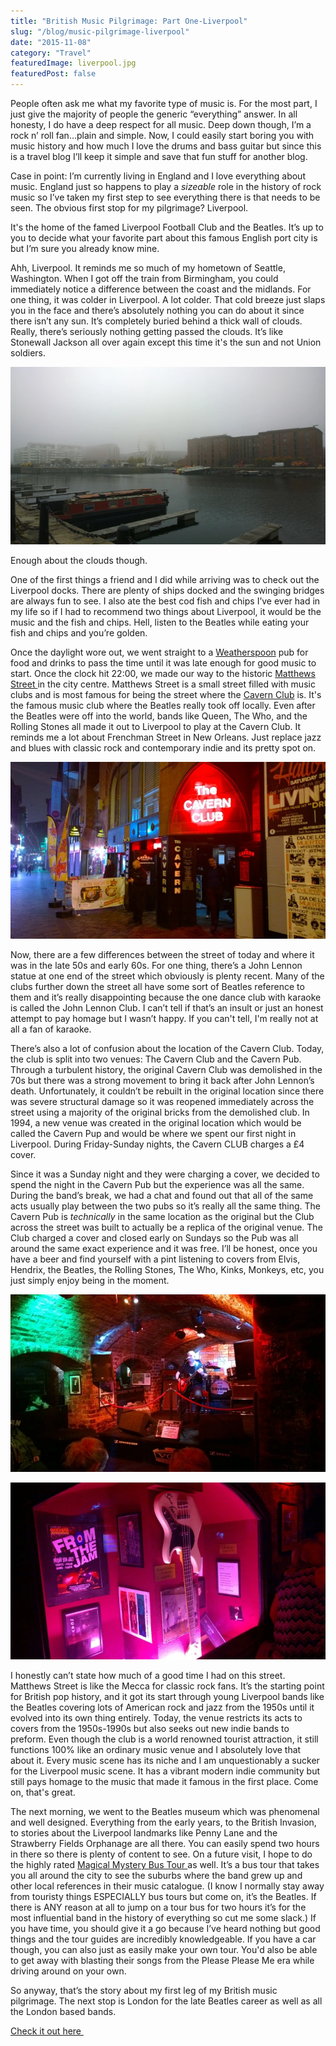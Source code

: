 ```yaml
---
title: "British Music Pilgrimage: Part One-Liverpool"
slug: "/blog/music-pilgrimage-liverpool"
date: "2015-11-08"
category: "Travel"
featuredImage: liverpool.jpg
featuredPost: false
---
```

People often ask me what my favorite type of music is. For the most part, I just give the majority of people the generic “everything” answer. In all honesty, I do have a deep respect for all music. Deep down though, I’m a rock n’ roll fan…plain and simple. Now, I could easily start boring you with music history and how much I love the drums and bass guitar but since this is a travel blog I’ll keep it simple and save that fun stuff for another blog.

Case in point: I’m currently living in England and I love everything about music. England just so happens to play a <em>sizeable</em> role in the history of rock music so I’ve taken my first step to see everything there is that needs to be seen. The obvious first stop for my pilgrimage?&nbsp;Liverpool.

It's the home of the famed Liverpool Football Club and the Beatles. It’s up to you to decide what your favorite part about this famous English port city is but I’m sure you already know mine.

Ahh, Liverpool. It reminds me so much of my hometown of Seattle, Washington. When I got off the train from Birmingham, you could immediately notice a difference between the coast and the midlands. For one thing, it was colder in Liverpool. A lot colder. That cold breeze just slaps you in the face and there’s absolutely nothing you can do about it since there isn’t any sun. It’s completely buried behind a thick wall of clouds. Really, there’s seriously nothing getting passed the clouds. It’s like Stonewall Jackson all over again except this time it's the sun and not Union soldiers.

![See the top of the Echo Wheel? Me neither](./liverpool-docks.webp)

Enough about the clouds though.

One of the first things a friend and I did while arriving was to check out the Liverpool docks. There are plenty of ships docked and the swinging bridges are always fun to see. I also ate the best cod fish and chips I’ve ever had in my life so if I had to recommend two things about Liverpool, it would be the music and the fish and chips. Hell, listen to the Beatles while eating your fish and chips and you’re golden.

Once the daylight wore out, we went straight to a <a href="http://www.jdwetherspoon.co.uk/" target="_blank">Weatherspoon</a> pub for food and drinks to pass the time until it was late enough for good music to start. Once the clock hit 22:00, we made our way to the historic <a href="http://www.mathew.st/" target="_blank">Matthews Street </a>in the city centre. Matthews Street is a small street filled with music clubs and is most famous for being the street where the <a href="http://www.cavernclub.org/" target="_blank">Cavern Club</a> is. It's the famous music club where the Beatles really took off locally. Even after the Beatles were off into the world, bands like Queen, The Who, and the Rolling Stones all made it out to Liverpool to play at the Cavern Club. It reminds me a lot about Frenchman Street in New Orleans. Just replace jazz and blues with classic rock and contemporary indie and its pretty spot on.

![The Cavern Club on a Sunday night](./cavern-club.webp)

Now, there are a few differences between the street of today and where it was in the late 50s and early 60s. For one thing, there’s a John Lennon statue at one end of the street which obviously is plenty recent. Many of the clubs further down the street all have some sort of Beatles reference to them and it’s really disappointing because the one dance club with karaoke is called the John Lennon Club. I can’t tell if that’s an insult or just an honest attempt to pay homage but I wasn’t happy. If you can't tell, I'm really not at all a fan of karaoke.

There’s also a lot of confusion about the location of the Cavern Club. Today, the club is split into two venues: The Cavern Club and the Cavern Pub. Through a turbulent history, the original Cavern Club was demolished in the 70s but there was a strong movement to bring it back after John Lennon’s death. Unfortunately, it couldn’t be rebuilt in the original location since there was severe structural damage so it was reopened immediately across the street using a majority of the original bricks from the demolished club. In 1994, a new venue was created in the original location which would be called the Cavern Pup and would be where we spent our first night in Liverpool. During Friday-Sunday nights, the Cavern CLUB charges a £4 cover.

Since it was a Sunday night and they were charging a cover, we decided to spend the night in the Cavern Pub but the experience was all the same. During the band’s break, we had a chat and found out that all of the same acts usually play between the two pubs so it’s really all the same thing. The Cavern Pub is <em>technically</em> in the same location as the original but the Club across the street was built to actually be a replica of the original venue. The Club charged a cover and closed early on Sundays so the Pub was all around the same exact experience and it was free. I’ll be honest, once you have a beer and find yourself with a pint listening to covers from Elvis, Hendrix, the Beatles, the Rolling Stones, The Who, Kinks, Monkeys, etc, you just simply enjoy being in the moment.

![Live music starts everyday at noon at The Cavern Club](./cavern-club-interior.webp)

![Bass guitar on display from Bruce Foxton of The Jam: One of the most influential rock bands from the London area.](./cavern-club-showcase.webp)

I honestly can’t state how much of a good time I had on this street. Matthews Street is like the Mecca for classic rock fans. It’s the starting point for British pop history, and it got its start through young Liverpool bands like the Beatles covering lots of American rock and jazz from the 1950s until it evolved into its own thing entirely. Today, the venue restricts its acts to covers from the 1950s-1990s but also seeks out new indie bands to preform. Even though the club is a world renowned tourist attraction, it still functions 100% like an ordinary music venue and I absolutely love that about it. Every music scene has its niche and I am unquestionably a sucker for the Liverpool music scene. It has a vibrant modern indie community but still pays homage to the music that made it famous in the first place. Come on, that's great.

The next morning, we went to the Beatles museum which was phenomenal and well designed. Everything from the early years, to the British Invasion, to stories about the Liverpool landmarks like Penny Lane and the Strawberry Fields Orphanage are all there. You can easily spend two hours in there so there is plenty of content to see. On a future visit, I hope to do the highly rated <a href="http://www.cavernclub.org/the-magical-mystery-tour/" target="_blank">Magical Mystery Bus Tour </a>as well. It’s a bus tour that takes you all around the city to see the suburbs where the band grew up and other local references in their music catalogue. (I know I normally stay away from touristy things ESPECIALLY bus tours but come on, it’s the Beatles. If there is ANY reason at all to jump on a tour bus for two hours it’s for the most influential band in the history of everything so cut me some slack.) If you have time, you should give it a go because I’ve heard nothing but good things and the tour guides are incredibly knowledgeable. If you have a car though, you can also just as easily make your own tour. You'd also be able to get away with blasting their songs from the Please Please Me era while driving around on your own.

So anyway, that’s the story about my first leg of my British music pilgrimage. The next stop is London for the late Beatles career as well as all the London based bands.

<a href="http://theladstravelguide.com/2015/12/30/british-music-pilgrimage-part-2-london/">Check it out here&nbsp;</a>